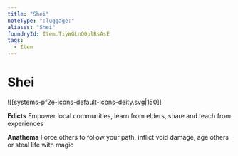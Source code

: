 ```yaml
---
title: "Shei"
noteType: ":luggage:"
aliases: "Shei"
foundryId: Item.TiyWGLnO0plRsAsE
tags:
  - Item
---
```


# Shei
![[systems-pf2e-icons-default-icons-deity.svg|150]]

**Edicts** Empower local communities, learn from elders, share and teach from experiences

**Anathema** Force others to follow your path, inflict void damage, age others or steal life with magic
